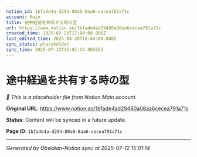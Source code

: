 ```yaml
---
notion_id: 1bfade4a-d294-80a0-8aa6-cecea791a71c
account: Main
title: 途中経過を共有する時の型
url: https://www.notion.so/1bfade4ad29480a08aa6cecea791a71c
created_time: 2025-03-23T17:04:00.000Z
last_edited_time: 2025-04-20T18:04:00.000Z
sync_status: placeholder
sync_time: 2025-07-12T15:01:14.985553
---
```


# 途中経過を共有する時の型

*🔄 This is a placeholder file from Notion Main account.*

**Original URL**: https://www.notion.so/1bfade4ad29480a08aa6cecea791a71c

**Status**: Content will be synced in a future update.

**Page ID**: `1bfade4a-d294-80a0-8aa6-cecea791a71c`

---

*Generated by Obsidian-Notion sync at 2025-07-12 15:01:14*
